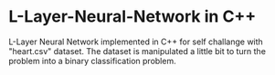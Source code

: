 # L-Layer-Neural-Network in C++
L-Layer Neural Network implemented in C++ for self challange with "heart.csv" dataset. The dataset is manipulated a little bit to turn the problem into a binary classification problem.
